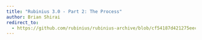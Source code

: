 ```yaml
---
title: "Rubinius 3.0 - Part 2: The Process"
author: Brian Shirai
redirect_to:
  - https://github.com/rubinius/rubinius-archive/blob/cf54187d421275eec7d2db0abd5d4c059755b577/_posts/2014-11-11-rubinius-3-0-part-2-the-process.markdown
---
```

